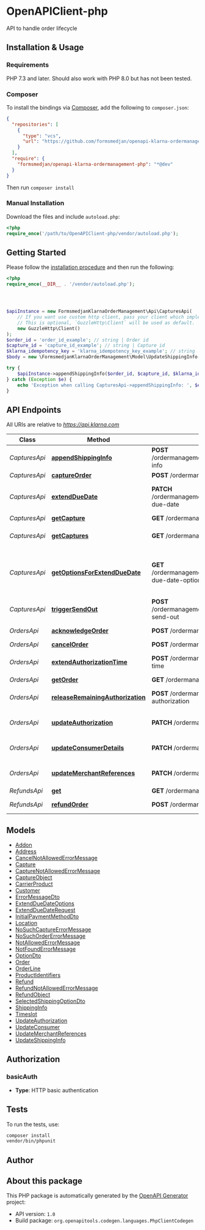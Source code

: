 # OpenAPIClient-php

API to handle order lifecycle


## Installation & Usage

### Requirements

PHP 7.3 and later.
Should also work with PHP 8.0 but has not been tested.

### Composer

To install the bindings via [Composer](https://getcomposer.org/), add the following to `composer.json`:

```json
{
  "repositories": [
    {
      "type": "vcs",
      "url": "https://github.com/formsmedjan/openapi-klarna-ordermanagement-php.git"
    }
  ],
  "require": {
    "formsmedjan/openapi-klarna-ordermanagement-php": "*@dev"
  }
}
```

Then run `composer install`

### Manual Installation

Download the files and include `autoload.php`:

```php
<?php
require_once('/path/to/OpenAPIClient-php/vendor/autoload.php');
```

## Getting Started

Please follow the [installation procedure](#installation--usage) and then run the following:

```php
<?php
require_once(__DIR__ . '/vendor/autoload.php');




$apiInstance = new FormsmedjanKlarnaOrderManagement\Api\CapturesApi(
    // If you want use custom http client, pass your client which implements `GuzzleHttp\ClientInterface`.
    // This is optional, `GuzzleHttp\Client` will be used as default.
    new GuzzleHttp\Client()
);
$order_id = 'order_id_example'; // string | Order id
$capture_id = 'capture_id_example'; // string | Capture id
$klarna_idempotency_key = 'klarna_idempotency_key_example'; // string | This header will guarantee the idempotency of the operation. The key should be unique and is recommended to be a UUID version 4. Retries of requests are safe to be applied in case of errors such as network errors, socket errors and timeouts.
$body = new \FormsmedjanKlarnaOrderManagement\Model\UpdateShippingInfo(); // \FormsmedjanKlarnaOrderManagement\Model\UpdateShippingInfo

try {
    $apiInstance->appendShippingInfo($order_id, $capture_id, $klarna_idempotency_key, $body);
} catch (Exception $e) {
    echo 'Exception when calling CapturesApi->appendShippingInfo: ', $e->getMessage(), PHP_EOL;
}

```

## API Endpoints

All URIs are relative to *https://api.klarna.com*

Class | Method | HTTP request | Description
------------ | ------------- | ------------- | -------------
*CapturesApi* | [**appendShippingInfo**](docs/Api/CapturesApi.md#appendshippinginfo) | **POST** /ordermanagement/v1/orders/{order_id}/captures/{capture_id}/shipping-info | Add shipping info to a capture
*CapturesApi* | [**captureOrder**](docs/Api/CapturesApi.md#captureorder) | **POST** /ordermanagement/v1/orders/{order_id}/captures | Create capture
*CapturesApi* | [**extendDueDate**](docs/Api/CapturesApi.md#extendduedate) | **PATCH** /ordermanagement/v1/orders/{order_id}/captures/{capture_id}/extend-due-date | Extend the customer&#39;s payment due date
*CapturesApi* | [**getCapture**](docs/Api/CapturesApi.md#getcapture) | **GET** /ordermanagement/v1/orders/{order_id}/captures/{capture_id} | Get capture
*CapturesApi* | [**getCaptures**](docs/Api/CapturesApi.md#getcaptures) | **GET** /ordermanagement/v1/orders/{order_id}/captures | Get all captures for one order
*CapturesApi* | [**getOptionsForExtendDueDate**](docs/Api/CapturesApi.md#getoptionsforextendduedate) | **GET** /ordermanagement/v1/orders/{order_id}/captures/{capture_id}/extend-due-date-options | Get available options for extension of the customer&#39;s payment due date
*CapturesApi* | [**triggerSendOut**](docs/Api/CapturesApi.md#triggersendout) | **POST** /ordermanagement/v1/orders/{order_id}/captures/{capture_id}/trigger-send-out | Trigger resend of customer communication
*OrdersApi* | [**acknowledgeOrder**](docs/Api/OrdersApi.md#acknowledgeorder) | **POST** /ordermanagement/v1/orders/{order_id}/acknowledge | Acknowledge order
*OrdersApi* | [**cancelOrder**](docs/Api/OrdersApi.md#cancelorder) | **POST** /ordermanagement/v1/orders/{order_id}/cancel | Cancel order
*OrdersApi* | [**extendAuthorizationTime**](docs/Api/OrdersApi.md#extendauthorizationtime) | **POST** /ordermanagement/v1/orders/{order_id}/extend-authorization-time | Extend authorization time
*OrdersApi* | [**getOrder**](docs/Api/OrdersApi.md#getorder) | **GET** /ordermanagement/v1/orders/{order_id} | Get order
*OrdersApi* | [**releaseRemainingAuthorization**](docs/Api/OrdersApi.md#releaseremainingauthorization) | **POST** /ordermanagement/v1/orders/{order_id}/release-remaining-authorization | Release remaining authorization
*OrdersApi* | [**updateAuthorization**](docs/Api/OrdersApi.md#updateauthorization) | **PATCH** /ordermanagement/v1/orders/{order_id}/authorization | Set new order amount and order lines
*OrdersApi* | [**updateConsumerDetails**](docs/Api/OrdersApi.md#updateconsumerdetails) | **PATCH** /ordermanagement/v1/orders/{order_id}/customer-details | Update customer addresses
*OrdersApi* | [**updateMerchantReferences**](docs/Api/OrdersApi.md#updatemerchantreferences) | **PATCH** /ordermanagement/v1/orders/{order_id}/merchant-references | Update merchant references
*RefundsApi* | [**get**](docs/Api/RefundsApi.md#get) | **GET** /ordermanagement/v1/orders/{order_id}/refunds/{refund_id} | Get refund
*RefundsApi* | [**refundOrder**](docs/Api/RefundsApi.md#refundorder) | **POST** /ordermanagement/v1/orders/{order_id}/refunds | Create a refund

## Models

- [Addon](docs/Model/Addon.md)
- [Address](docs/Model/Address.md)
- [CancelNotAllowedErrorMessage](docs/Model/CancelNotAllowedErrorMessage.md)
- [Capture](docs/Model/Capture.md)
- [CaptureNotAllowedErrorMessage](docs/Model/CaptureNotAllowedErrorMessage.md)
- [CaptureObject](docs/Model/CaptureObject.md)
- [CarrierProduct](docs/Model/CarrierProduct.md)
- [Customer](docs/Model/Customer.md)
- [ErrorMessageDto](docs/Model/ErrorMessageDto.md)
- [ExtendDueDateOptions](docs/Model/ExtendDueDateOptions.md)
- [ExtendDueDateRequest](docs/Model/ExtendDueDateRequest.md)
- [InitialPaymentMethodDto](docs/Model/InitialPaymentMethodDto.md)
- [Location](docs/Model/Location.md)
- [NoSuchCaptureErrorMessage](docs/Model/NoSuchCaptureErrorMessage.md)
- [NoSuchOrderErrorMessage](docs/Model/NoSuchOrderErrorMessage.md)
- [NotAllowedErrorMessage](docs/Model/NotAllowedErrorMessage.md)
- [NotFoundErrorMessage](docs/Model/NotFoundErrorMessage.md)
- [OptionDto](docs/Model/OptionDto.md)
- [Order](docs/Model/Order.md)
- [OrderLine](docs/Model/OrderLine.md)
- [ProductIdentifiers](docs/Model/ProductIdentifiers.md)
- [Refund](docs/Model/Refund.md)
- [RefundNotAllowedErrorMessage](docs/Model/RefundNotAllowedErrorMessage.md)
- [RefundObject](docs/Model/RefundObject.md)
- [SelectedShippingOptionDto](docs/Model/SelectedShippingOptionDto.md)
- [ShippingInfo](docs/Model/ShippingInfo.md)
- [Timeslot](docs/Model/Timeslot.md)
- [UpdateAuthorization](docs/Model/UpdateAuthorization.md)
- [UpdateConsumer](docs/Model/UpdateConsumer.md)
- [UpdateMerchantReferences](docs/Model/UpdateMerchantReferences.md)
- [UpdateShippingInfo](docs/Model/UpdateShippingInfo.md)

## Authorization

### basicAuth

- **Type**: HTTP basic authentication

## Tests

To run the tests, use:

```bash
composer install
vendor/bin/phpunit
```

## Author



## About this package

This PHP package is automatically generated by the [OpenAPI Generator](https://openapi-generator.tech) project:

- API version: `1.0`
- Build package: `org.openapitools.codegen.languages.PhpClientCodegen`

